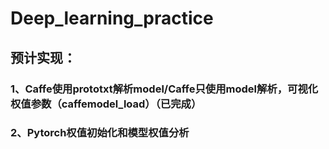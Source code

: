 # Deep_learning_practice
## 预计实现：
### 1、Caffe使用prototxt解析model/Caffe只使用model解析，可视化权值参数（caffemodel_load）（已完成）
> 
### 2、Pytorch权值初始化和模型权值分析
> 

